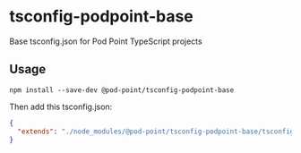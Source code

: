 # tsconfig-podpoint-base
Base tsconfig.json for Pod Point TypeScript projects

## Usage

```
npm install --save-dev @pod-point/tsconfig-podpoint-base
```

Then add this tsconfig.json:

```json
{
  "extends": "./node_modules/@pod-point/tsconfig-podpoint-base/tsconfig.json"
}
```
